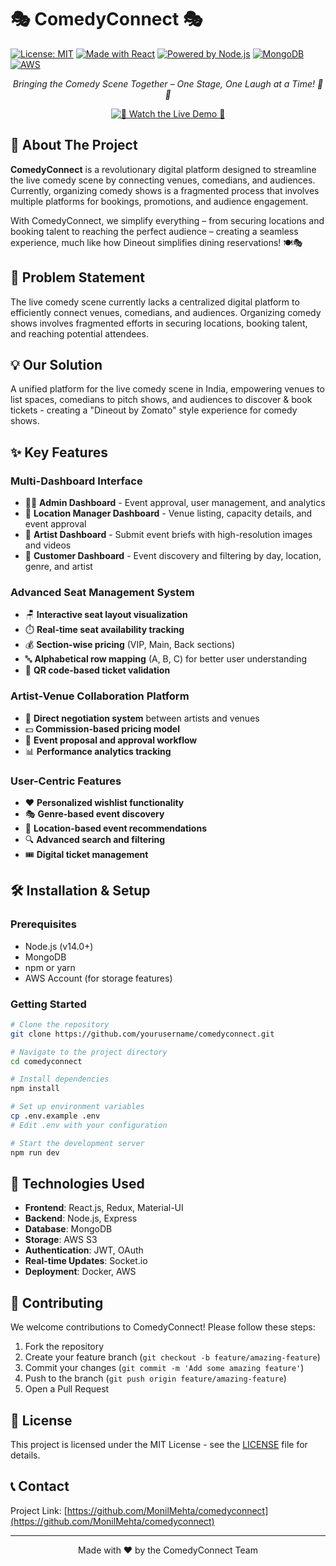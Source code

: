 # 🎭 ComedyConnect 🎭

[![License: MIT](https://img.shields.io/badge/License-MIT-yellow.svg)](https://opensource.org/licenses/MIT)
[![Made with React](https://img.shields.io/badge/Made%20with-React-61DAFB?logo=react&logoColor=white)](https://reactjs.org)
[![Powered by Node.js](https://img.shields.io/badge/Powered%20by-Node.js-339933?logo=node.js&logoColor=white)](https://nodejs.org)
[![MongoDB](https://img.shields.io/badge/MongoDB-4EA94B?logo=mongodb&logoColor=white)](https://www.mongodb.com/)
[![AWS](https://img.shields.io/badge/AWS-%23FF9900.svg?style=flat&logo=amazon-aws&logoColor=white)](https://aws.amazon.com/)

<div align="center">
  <p><em>Bringing the Comedy Scene Together – One Stage, One Laugh at a Time! 🎤😂</em></p>
  
  [![🎥 Watch the Live Demo 🎥](https://img.youtube.com/vi/BzRZaS7U9aQ/0.jpg)](https://www.youtube.com/watch?v=BzRZaS7U9aQ)
</div>

## 🚀 About The Project

**ComedyConnect** is a revolutionary digital platform designed to streamline the live comedy scene by connecting venues, comedians, and audiences. Currently, organizing comedy shows is a fragmented process that involves multiple platforms for bookings, promotions, and audience engagement.

With ComedyConnect, we simplify everything – from securing locations and booking talent to reaching the perfect audience – creating a seamless experience, much like how Dineout simplifies dining reservations! 🍽️🎭

## 🎯 Problem Statement

The live comedy scene currently lacks a centralized digital platform to efficiently connect venues, comedians, and audiences. Organizing comedy shows involves fragmented efforts in securing locations, booking talent, and reaching potential attendees.

## 💡 Our Solution

A unified platform for the live comedy scene in India, empowering venues to list spaces, comedians to pitch shows, and audiences to discover & book tickets - creating a "Dineout by Zomato" style experience for comedy shows.

## ✨ Key Features

### Multi-Dashboard Interface
- 👨‍💼 **Admin Dashboard** - Event approval, user management, and analytics
- 🏢 **Location Manager Dashboard** - Venue listing, capacity details, and event approval
- 🎤 **Artist Dashboard** - Submit event briefs with high-resolution images and videos
- 👥 **Customer Dashboard** - Event discovery and filtering by day, location, genre, and artist

### Advanced Seat Management System
- 🪑 **Interactive seat layout visualization**
- ⏱️ **Real-time seat availability tracking**
- 💰 **Section-wise pricing** (VIP, Main, Back sections)
- 🔤 **Alphabetical row mapping** (A, B, C) for better user understanding
- 📱 **QR code-based ticket validation**

### Artist-Venue Collaboration Platform
- 🤝 **Direct negotiation system** between artists and venues
- 💵 **Commission-based pricing model**
- 📝 **Event proposal and approval workflow**
- 📊 **Performance analytics tracking**

### User-Centric Features
- ❤️ **Personalized wishlist functionality**
- 🎭 **Genre-based event discovery**
- 📍 **Location-based event recommendations**
- 🔍 **Advanced search and filtering**
- 🎟️ **Digital ticket management**

## 🛠️ Installation & Setup

### Prerequisites

- Node.js (v14.0+)
- MongoDB
- npm or yarn
- AWS Account (for storage features)

### Getting Started

```bash
# Clone the repository
git clone https://github.com/yourusername/comedyconnect.git

# Navigate to the project directory
cd comedyconnect

# Install dependencies
npm install

# Set up environment variables
cp .env.example .env
# Edit .env with your configuration

# Start the development server
npm run dev
```

## 🔧 Technologies Used

- **Frontend**: React.js, Redux, Material-UI
- **Backend**: Node.js, Express
- **Database**: MongoDB
- **Storage**: AWS S3
- **Authentication**: JWT, OAuth
- **Real-time Updates**: Socket.io
- **Deployment**: Docker, AWS

## 👥 Contributing

We welcome contributions to ComedyConnect! Please follow these steps:

1. Fork the repository
2. Create your feature branch (`git checkout -b feature/amazing-feature`)
3. Commit your changes (`git commit -m 'Add some amazing feature'`)
4. Push to the branch (`git push origin feature/amazing-feature`)
5. Open a Pull Request

## 📄 License

This project is licensed under the MIT License - see the [LICENSE](LICENSE) file for details.

## 📞 Contact

Project Link: [https://github.com/MonilMehta/comedyconnect](https://github.com/MonilMehta/comedyconnect)

---

<div align="center">
  <p>Made with ❤️ by the ComedyConnect Team</p>
</div>

